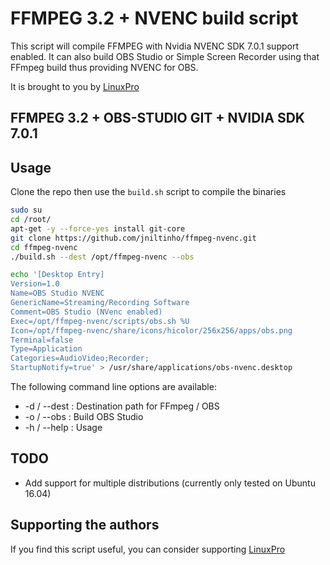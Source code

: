 # FFMPEG 3.2 + NVENC build script

This script will compile FFMPEG with Nvidia NVENC SDK 7.0.1 support enabled.
It can also build OBS Studio or Simple Screen Recorder using that FFmpeg build
thus providing NVENC for OBS.

It is brought to you by [LinuxPro](http://www.linuxpro.com.br/)

## FFMPEG 3.2 + OBS-STUDIO GIT + NVIDIA SDK 7.0.1

## Usage

Clone the repo then use the `build.sh` script to compile the binaries

```bash
sudo su
cd /root/
apt-get -y --force-yes install git-core
git clone https://github.com/jniltinho/ffmpeg-nvenc.git
cd ffmpeg-nvenc
./build.sh --dest /opt/ffmpeg-nvenc --obs

echo '[Desktop Entry]
Version=1.0
Name=OBS Studio NVENC
GenericName=Streaming/Recording Software
Comment=OBS Studio (NVenc enabled)
Exec=/opt/ffmpeg-nvenc/scripts/obs.sh %U
Icon=/opt/ffmpeg-nvenc/share/icons/hicolor/256x256/apps/obs.png
Terminal=false
Type=Application
Categories=AudioVideo;Recorder;
StartupNotify=true' > /usr/share/applications/obs-nvenc.desktop

```

The following command line options are available:

* -d / --dest <path> : Destination path for FFmpeg / OBS
* -o / --obs : Build OBS Studio
* -h / --help : Usage

## TODO

* Add support for multiple distributions (currently only tested on Ubuntu 16.04)

## Supporting the authors

If you find this script useful, you can consider
supporting [LinuxPro](http://www.linuxpro.com.br)
